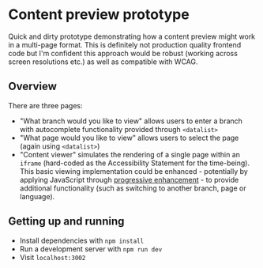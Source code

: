 # Content preview prototype

Quick and dirty prototype demonstrating how a content preview might work in a multi-page format. This is definitely not 
production quality frontend code but I'm confident this approach would be robust (working across screen resolutions etc.)
as well as compatible with WCAG.

## Overview

There are three pages: 

* "What branch would you like to view" allows users to enter a branch with autocomplete functionality provided through `<datalist>`
* "What page would you like to view" allows users to select the page (again using `<datalist>`)
* "Content viewer" simulates the rendering of a single page within an `iframe` (hard-coded as the Accessibility Statement for the time-being). This basic viewing implementation could be enhanced - potentially by applying JavaScript through [progressive enhancement](https://www.gov.uk/service-manual/technology/using-progressive-enhancement) - to provide additional functionality (such as switching to another branch, page or language).

## Getting up and running

* Install dependencies with `npm install`
* Run a development server with `npm run dev`
* Visit `localhost:3002`